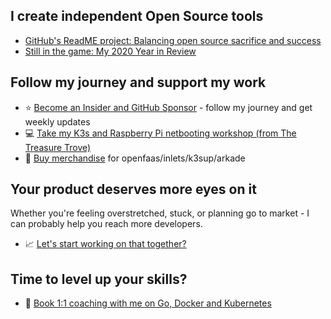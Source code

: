 ## I create independent Open Source tools

* [GitHub's ReadME project: Balancing open source sacrifice and success](https://github.com/readme/alex-ellis)
* [Still in the game: My 2020 Year in Review](https://blog.alexellis.io/still-in-the-game-my-2020-year-in-review/)

## Follow my journey and support my work

* ⭐️ [Become an Insider and GitHub Sponsor](https://github.com/sponsors/alexellis) - follow my journey and get weekly updates
* 💻 [Take my K3s and Raspberry Pi netbooting workshop (from The Treasure Trove)](https://faasd.exit.openfaas.pro/function/trove)
* 👕 [Buy merchandise](https://store.openfaas.com/) for openfaas/inlets/k3sup/arkade

## Your product deserves more eyes on it

Whether you're feeling overstretched, stuck, or planning go to market - I can probably help you reach more developers.

* 📈 [Let's start working on that together?](https://openfaas.com/support/)

## Time to level up your skills?

* 👔 [Book 1:1 coaching with me on Go, Docker and Kubernetes](https://calendly.com/alexellis/1-1-discounted-coaching)
